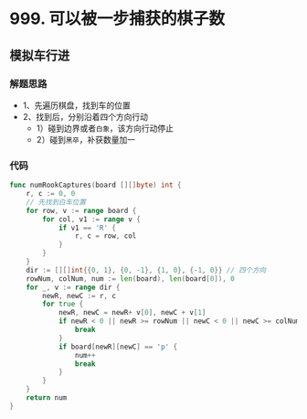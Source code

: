 # 999. 可以被一步捕获的棋子数
## 模拟车行进
### 解题思路
* 1、先遍历棋盘，找到车的位置
* 2、找到后，分别沿着四个方向行动
    * 1）碰到边界或者``白象``，该方向行动停止
    * 2）碰到``黑卒``，补获数量加一

### 代码

```go
func numRookCaptures(board [][]byte) int {
	r, c := 0, 0
	// 先找到白车位置
	for row, v := range board {
		for col, v1 := range v {
			if v1 == 'R' {
				r, c = row, col
			}
		}
	}
	dir := [][]int{{0, 1}, {0, -1}, {1, 0}, {-1, 0}} // 四个方向
	rowNum, colNum, num := len(board), len(board[0]), 0
	for _, v := range dir {
		newR, newC := r, c
		for true {
			newR, newC = newR+ v[0], newC + v[1]
			if newR < 0 || newR >= rowNum || newC < 0 || newC >= colNum || board[newR][newC] == 'B' {
				break
			}
			if board[newR][newC] == 'p' {
				num++
				break
			}
		}
	}
	return num
}
```
